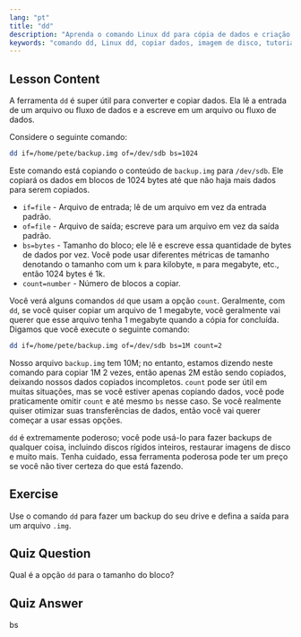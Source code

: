 ```yaml
---
lang: "pt"
title: "dd"
description: "Aprenda o comando Linux dd para cópia de dados e criação de imagens de disco. Entenda suas opções como if, of e bs. Comece sua jornada de gerenciamento de dados Linux!"
keywords: "comando dd, Linux dd, copiar dados, imagem de disco, tutorial Linux, iniciante, guia, backup de dados"
---
```


## Lesson Content

A ferramenta `dd` é super útil para converter e copiar dados. Ela lê a entrada de um arquivo ou fluxo de dados e a escreve em um arquivo ou fluxo de dados.

Considere o seguinte comando:

```bash
dd if=/home/pete/backup.img of=/dev/sdb bs=1024
```

Este comando está copiando o conteúdo de `backup.img` para `/dev/sdb`. Ele copiará os dados em blocos de 1024 bytes até que não haja mais dados para serem copiados.

- `if=file` - Arquivo de entrada; lê de um arquivo em vez da entrada padrão.
- `of=file` - Arquivo de saída; escreve para um arquivo em vez da saída padrão.
- `bs=bytes` - Tamanho do bloco; ele lê e escreve essa quantidade de bytes de dados por vez. Você pode usar diferentes métricas de tamanho denotando o tamanho com um `k` para kilobyte, `m` para megabyte, etc., então 1024 bytes é 1k.
- `count=number` - Número de blocos a copiar.

Você verá alguns comandos `dd` que usam a opção `count`. Geralmente, com `dd`, se você quiser copiar um arquivo de 1 megabyte, você geralmente vai querer que esse arquivo tenha 1 megabyte quando a cópia for concluída. Digamos que você execute o seguinte comando:

```bash
dd if=/home/pete/backup.img of=/dev/sdb bs=1M count=2
```

Nosso arquivo `backup.img` tem 10M; no entanto, estamos dizendo neste comando para copiar 1M 2 vezes, então apenas 2M estão sendo copiados, deixando nossos dados copiados incompletos. `count` pode ser útil em muitas situações, mas se você estiver apenas copiando dados, você pode praticamente omitir `count` e até mesmo `bs` nesse caso. Se você realmente quiser otimizar suas transferências de dados, então você vai querer começar a usar essas opções.

`dd` é extremamente poderoso; você pode usá-lo para fazer backups de qualquer coisa, incluindo discos rígidos inteiros, restaurar imagens de disco e muito mais. Tenha cuidado, essa ferramenta poderosa pode ter um preço se você não tiver certeza do que está fazendo.

## Exercise

Use o comando `dd` para fazer um backup do seu drive e defina a saída para um arquivo `.img`.

## Quiz Question

Qual é a opção `dd` para o tamanho do bloco?

## Quiz Answer

bs
